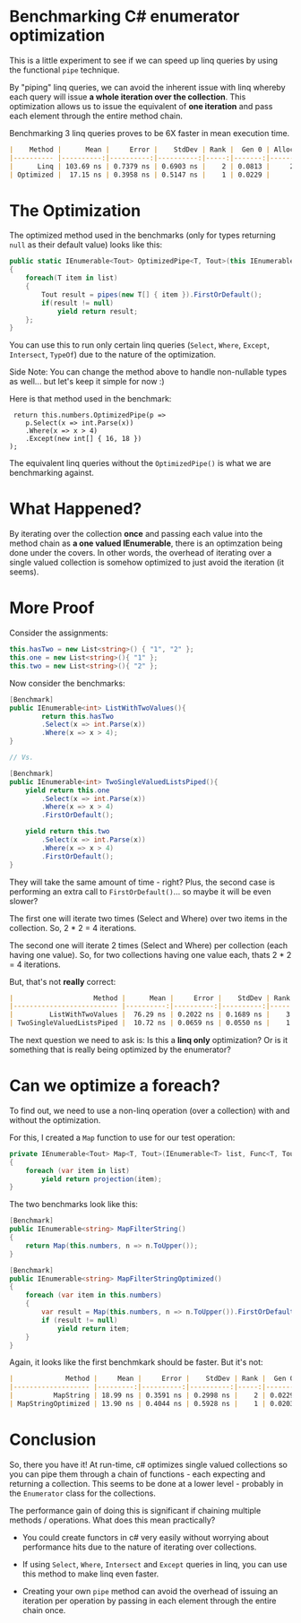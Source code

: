 # Benchmarking C# enumerator optimization

This is a little experiment to see if we can speed up linq queries by using the functional `pipe` technique.

By "piping" linq queries, we can avoid the inherent issue with linq whereby each query will issue __a whole iteration over the collection__. This optimization allows us to issue the equivalent of __one iteration__ and pass each element through the entire method chain.

Benchmarking 3 linq queries proves to be 6X faster in mean execution time.

```markdown
|    Method |      Mean |     Error |    StdDev | Rank |  Gen 0 | Allocated |
|---------- |----------:|----------:|----------:|-----:|-------:|----------:|
|      Linq | 103.69 ns | 0.7379 ns | 0.6903 ns |    2 | 0.0813 |     256 B |
| Optimized |  17.15 ns | 0.3958 ns | 0.5147 ns |    1 | 0.0229 |      72 B |
```

# The Optimization

The optimized method used in the benchmarks (only for types returning `null` as their default value) looks like this:

```c#
public static IEnumerable<Tout> OptimizedPipe<T, Tout>(this IEnumerable<T> list, Func<IEnumerable<T>, IEnumerable<Tout>> pipes)
{
    foreach(T item in list)
    {
        Tout result = pipes(new T[] { item }).FirstOrDefault();
        if(result != null)
            yield return result;
    };
}
```

You can use this to run only certain linq queries (`Select`, `Where`, `Except`, `Intersect`, `TypeOf`) due to the nature of the optimization.

Side Note: You can change the method above to handle non-nullable types as well... but let's keep it simple for now :)

Here is that method used in the benchmark:

```
 return this.numbers.OptimizedPipe(p =>
    p.Select(x => int.Parse(x))
    .Where(x => x > 4)
    .Except(new int[] { 16, 18 })
);
```

The equivalent linq queries without the `OptimizedPipe()` is what we are benchmarking against.

# What Happened?

By iterating over the collection __once__ and passing each value into the method chain as __a one valued IEnumerable__, there is an optimzation being done under the covers. In other words, the overhead of iterating over a single valued collection is somehow optimized to just avoid the iteration (it seems).

# More Proof

Consider the assignments:

```c#
this.hasTwo = new List<string>() { "1", "2" };
this.one = new List<string>(){ "1" };
this.two = new List<string>(){ "2" };
```

Now consider the benchmarks:

```c#
[Benchmark]
public IEnumerable<int> ListWithTwoValues(){
        return this.hasTwo
        .Select(x => int.Parse(x))
        .Where(x => x > 4);
}

// Vs.

[Benchmark]
public IEnumerable<int> TwoSingleValuedListsPiped(){
    yield return this.one
        .Select(x => int.Parse(x))
        .Where(x => x > 4)
        .FirstOrDefault();

    yield return this.two
        .Select(x => int.Parse(x))
        .Where(x => x > 4)
        .FirstOrDefault();
}
```

They will take the same amount of time - right? Plus, the second case is performing an extra call to `FirstOrDefault()`... so maybe it will be even slower?

The first one will iterate two times (Select and Where) over two items in the collection. So, 2 * 2 = 4 iterations.

The second one will iterate 2 times (Select and Where) per collection (each having one value). So, for two collections having one value each, thats 2 * 2 = 4 iterations.

But, that's not __really__ correct:

```markdown
|                    Method |      Mean |     Error |    StdDev | Rank |  Gen 0 | Allocated |
|-------------------------- |----------:|----------:|----------:|-----:|-------:|----------:|
|         ListWithTwoValues |  76.29 ns | 0.2022 ns | 0.1689 ns |    3 | 0.0407 |     128 B |
| TwoSingleValuedListsPiped |  10.72 ns | 0.0659 ns | 0.0550 ns |    1 | 0.0127 |      40 B |
```

The next question we need to ask is: Is this a __linq only__ optimization? Or is it something that is really being optimized by the enumerator?

# Can we optimize a foreach?

To find out, we need to use a non-linq operation (over a collection) with and without the optimization.

For this, I created a `Map` function to use for our test operation:

```c#
private IEnumerable<Tout> Map<T, Tout>(IEnumerable<T> list, Func<T, Tout> projection)
{
    foreach (var item in list)
        yield return projection(item);
}
```

The two benchmarks look like this:

```c#
[Benchmark]
public IEnumerable<string> MapFilterString()
{
    return Map(this.numbers, n => n.ToUpper());
}

[Benchmark]
public IEnumerable<string> MapFilterStringOptimized()
{
    foreach (var item in this.numbers)
    {
        var result = Map(this.numbers, n => n.ToUpper()).FirstOrDefault();
        if (result != null)
            yield return item;
    }
}
```
Again, it looks like the first benchmkark should be faster. But it's not:

```markdown
|             Method |     Mean |     Error |    StdDev | Rank |  Gen 0 | Allocated |
|------------------- |---------:|----------:|----------:|-----:|-------:|----------:|
|          MapString | 18.99 ns | 0.3591 ns | 0.2998 ns |    2 | 0.0229 |      72 B |
| MapStringOptimized | 13.90 ns | 0.4044 ns | 0.5928 ns |    1 | 0.0203 |      64 B |

```

# Conclusion

So, there you have it! At run-time, c# optimizes single valued collections so you can pipe them through a chain of functions - each expecting and returning a collection. This seems to be done at a lower level - probably in the `Enumerator` class for the collections. 

The performance gain of doing this is significant if chaining multiple methods / operations. What does this mean practically? 

- You could create functors in c# very easily without worrying about performance hits due to the nature of iterating over collections.

- If using `Select`, `Where`, `Intersect` and `Except` queries in linq, you can use this method to make linq even faster.

- Creating your own `pipe` method can avoid the overhead of issuing an iteration per operation by passing in each element through the entire chain once.
